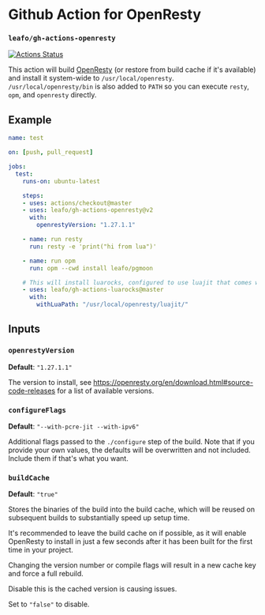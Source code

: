 
# Github Action for OpenResty

### `leafo/gh-actions-openresty`

[![Actions Status](https://github.com/leafo/gh-actions-openresty/workflows/test/badge.svg)](https://github.com/leafo/gh-actions-openresty/actions)

This action will build [OpenResty](https://openresty.org/en/) (or restore from build cache if it's
available) and install it system-wide to `/usr/local/openresty`.
`/usr/local/openresty/bin` is also added to `PATH` so you can execute `resty`,
`opm`, and `openresty` directly.


## Example


```yml
name: test

on: [push, pull_request]

jobs:
  test:
    runs-on: ubuntu-latest

    steps:
    - uses: actions/checkout@master
    - uses: leafo/gh-actions-openresty@v2
      with:
        openrestyVersion: "1.27.1.1"

    - name: run resty
      run: resty -e 'print("hi from lua")'

    - name: run opm
      run: opm --cwd install leafo/pgmoon

    # This will install luarocks, configured to use luajit that comes with openresty
    - uses: leafo/gh-actions-luarocks@master
      with:
        withLuaPath: "/usr/local/openresty/luajit/"
```


## Inputs

### `openrestyVersion`

**Default**: `"1.27.1.1"`

The version to install, see https://openresty.org/en/download.html#source-code-releases for a list of available versions.

### `configureFlags`

**Default**: `"--with-pcre-jit --with-ipv6"`

Additional flags passed to the `./configure` step of the build. Note that if
you provide your own values, the defaults will be overwritten and not included.
Include them if that's what you want.

### `buildCache`

**Default**: `"true"`

Stores the binaries of the build into the build cache, which will be reused on
subsequent builds to substantially speed up setup time.

It's recommended to leave the build cache on if possible, as it will enable
OpenResty to install in just a few seconds after it has been built for the
first time in your project.

Changing the version number or compile flags will result in a new cache key and
force a full rebuild.

Disable this is the cached version is causing issues.

Set to `"false"` to disable.

